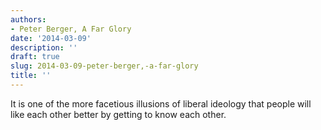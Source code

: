 ```yaml
---
authors:
- Peter Berger, A Far Glory
date: '2014-03-09'
description: ''
draft: true
slug: 2014-03-09-peter-berger,-a-far-glory
title: ''
---
```

It is one of the more facetious illusions of liberal ideology that people will like each other better by getting to know each other.



